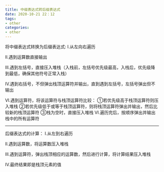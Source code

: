 ```yaml
---
title: 中缀表达式转后缀表达式
date: 2020-10-21 22：12
tags:
- other
categories:
- other
---
```

将中缀表达式转换为后缀表达式:
Ⅰ.从左向右遍历

Ⅱ.遇到运算数直接输出

Ⅲ.遇到左括号，直接压入堆栈（入栈前，左括号优先级最高，入栈后，优先级降到最低，确保其他符号正常入栈）

Ⅳ.遇到右括号，不但弹出栈顶运算符并输出，直到遇到左括号，左括号弹出但不输出

Ⅵ.遇到运算符，将该运算符与栈顶运算符比较：
       ①若优先级高于栈顶运算符则压入堆栈
       ②若优先级低于或等于栈顶运算符，则将栈顶运算符弹出并输出，然后比较新的栈顶运算符
       ③栈为空时，直接压入堆栈
Ⅵ.遍历完后，按顺序弹出并输出栈中的所有运算符

***
后缀表达式的计算：
Ⅰ.从左到右遍历

Ⅱ.遇到运算数，将运算数压入堆栈

Ⅲ.遇到运算符，弹出栈顶相应的运算数，然后进行计算，将计算结果压入堆栈

Ⅳ.最终结果即是栈顶元素的值
